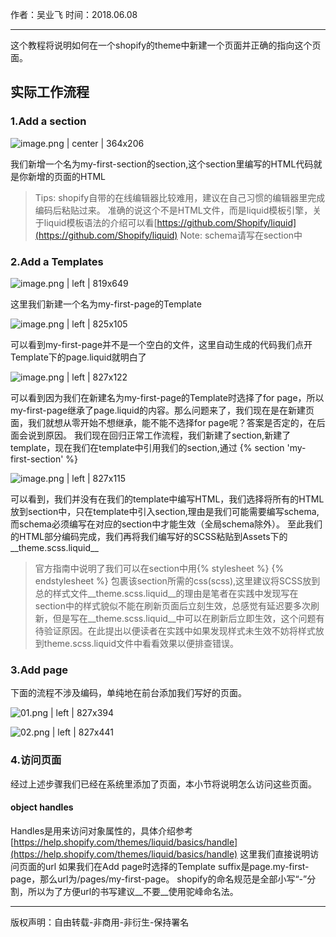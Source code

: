 作者：吴业飞
时间：2018.06.08


---

这个教程将说明如何在一个shopify的theme中新建一个页面并正确的指向这个页面。

## 实际工作流程

### 1.Add a section


![image.png | center | 364x206](https://cdn.yuque.com/yuque/0/2018/png/126695/1528441413911-85118287-d4d7-413f-91d6-f7592dffe8f6.png "")


我们新增一个名为my-first-section的section,这个section里编写的HTML代码就是你新增的页面的HTML
> Tips: shopify自带的在线编辑器比较难用，建议在自己习惯的编辑器里完成编码后粘贴过来。
> 准确的说这个不是HTML文件，而是liquid模板引擎，关于liquid模板语法的介绍可以看[https://github.com/Shopify/liquid](https://github.com/Shopify/liquid)
> Note: schema请写在section中

### 2.Add a Templates



![image.png | left | 819x649](https://cdn.yuque.com/yuque/0/2018/png/126695/1528442637531-e9630936-9348-485a-83ca-7e95bd221891.png "")


这里我们新建一个名为my-first-page的Template


![image.png | left | 825x105](https://cdn.yuque.com/yuque/0/2018/png/126695/1528443337341-8f468b8b-3d55-4763-9d42-7fbf12b03229.png "")


可以看到my-first-page并不是一个空白的文件，这里自动生成的代码我们点开Template下的page.liquid就明白了



![image.png | left | 827x122](https://cdn.yuque.com/yuque/0/2018/png/126695/1528443949171-6114f24a-89cc-4211-a33d-4b7010771f13.png "")


可以看到因为我们在新建名为my-first-page的Template时选择了for page，所以my-first-page继承了page.liquid的内容。那么问题来了，我们现在是在新建页面，我们就想从零开始不想继承，能不能不选择for page呢？答案是否定的，在后面会说到原因。
我们现在回归正常工作流程，我们新建了section,新建了template，现在我们在template中引用我们的section,通过
{% section 'my-first-section' %}



![image.png | left | 827x115](https://cdn.yuque.com/yuque/0/2018/png/126695/1528444789587-74a29264-c6da-4d9f-94e7-c461d5b46f17.png "")


可以看到，我们并没有在我们的template中编写HTML，我们选择将所有的HTML放到section中，只在template中引入section,理由是我们可能需要编写schema,而schema必须编写在对应的section中才能生效（全局schema除外）。
至此我们的HTML部分编码完成，我们再将我们编写好的SCSS粘贴到Assets下的__theme.scss.liquid__
> 官方指南中说明了我们可以在section中用{% stylesheet %}
{% endstylesheet %}
包裹该section所需的css(scss),这里建议将SCSS放到总的样式文件__theme.scss.liquid__的理由是笔者在实践中发现写在section中的样式貌似不能在刷新页面后立刻生效，总感觉有延迟要多次刷新，但是写在__theme.scss.liquid__中可以在刷新后立即生效，这个问题有待验证原因。在此提出以便读者在实践中如果发现样式未生效不妨将样式放到theme.scss.liquid文件中看看效果以便排查错误。

### 3.Add page

下面的流程不涉及编码，单纯地在前台添加我们写好的页面。



![01.png | left | 827x394](https://cdn.yuque.com/yuque/0/2018/png/126695/1528451411695-ca1f7513-56a5-4012-a86b-db874a20df9e.png "")




![02.png | left | 827x441](https://cdn.yuque.com/yuque/0/2018/png/126695/1528451483508-04a5788b-1e01-4636-8fd4-6e13891abacb.png "")


### 4.访问页面

经过上述步骤我们已经在系统里添加了页面，本小节将说明怎么访问这些页面。
#### object handles
Handles是用来访问对象属性的，具体介绍参考[https://help.shopify.com/themes/liquid/basics/handle](https://help.shopify.com/themes/liquid/basics/handle)
这里我们直接说明访问页面的url
如果我们在Add page时选择的Template suffix是page.my-first-page，那么url为/pages/my-first-page。
shopify的命名规范是全部小写“-”分割，所以为了方便url的书写建议__不要__使用驼峰命名法。




---

版权声明：自由转载-非商用-非衍生-保持署名


